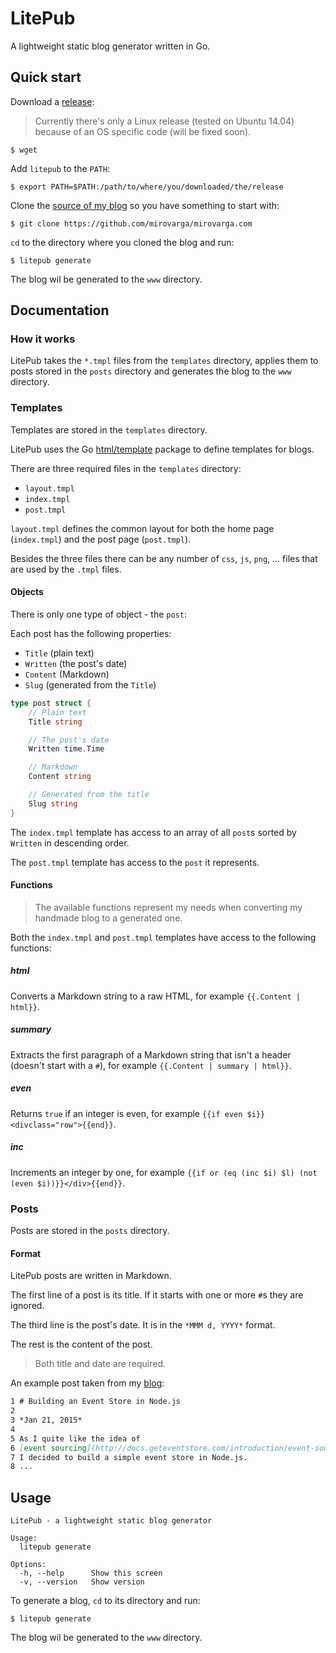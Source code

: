 # LitePub

A lightweight static blog generator written in Go.

## Quick start

Download a [release]():

> Currently there's only a Linux release (tested on Ubuntu 14.04) because of an
OS specific code (will be fixed soon).

```
$ wget
```

Add `litepub` to the `PATH`:

```
$ export PATH=$PATH:/path/to/where/you/downloaded/the/release
```

Clone the [source of my blog](https://github.com/mirovarga/mirovarga.com) so you
have something to start with:

```
$ git clone https://github.com/mirovarga/mirovarga.com
```

`cd` to the directory where you cloned the blog and run:

```
$ litepub generate
```

The blog wil be generated to the `www` directory.

## Documentation

### How it works

LitePub takes the `*.tmpl` files from the `templates` directory, applies them to
posts stored in the `posts` directory and generates the blog to the `www`
directory.

### Templates

Templates are stored in the `templates` directory.

LitePub uses the Go [html/template](https://golang.org/pkg/html/template/)
package to define templates for blogs.

There are three required files in the `templates` directory:
- `layout.tmpl`
- `index.tmpl`
- `post.tmpl`

`layout.tmpl` defines the common layout for both the home page (`index.tmpl`)
and the post page (`post.tmpl`).

Besides the three files there can be any number of `css`, `js`, `png`, ... files
that are used by the `.tmpl` files.

#### Objects

There is only one type of object - the `post`:

Each post has the following properties:
- `Title` (plain text)
- `Written` (the post's date)
- `Content` (Markdown)
- `Slug` (generated from the `Title`)

```go
type post struct {
	// Plain text
	Title string

	// The post's date
	Written time.Time

	// Markdown
	Content string

	// Generated from the title
	Slug string
}
```

The `index.tmpl` template has access to an array of all `post`s sorted by
`Written` in descending order.

The `post.tmpl` template has access to the `post` it represents.

#### Functions

> The available functions represent my needs when converting my handmade blog
to a generated one.

Both the `index.tmpl` and `post.tmpl` templates have access to the following
functions:

##### html

Converts a Markdown string to a raw HTML, for example `{{.Content | html}}`.

##### summary

Extracts the first paragraph of a Markdown string that isn't a header (doesn't
start with a `#`), for example `{{.Content | summary | html}}`.

##### even

Returns `true` if an integer is even, for example
`{{if even $i}}<divclass="row">{{end}}`.

##### inc

Increments an integer by one, for example
`{{if or (eq (inc $i) $l) (not (even $i))}}</div>{{end}}`.

### Posts

Posts are stored in the `posts` directory.

#### Format

LitePub posts are written in Markdown.

The first line of a post is its title. If it starts with one or more `#`s they
are ignored.

The third line is the post's date. It is in the `*MMM d, YYYY*` format.

The rest is the content of the post.

> Both title and date are required.

An example post taken from my
[blog](http://www.mirovarga.com/building-an-event-store-in-node-js):

```markdown
1 # Building an Event Store in Node.js
2
3 *Jan 21, 2015*
4
5 As I quite like the idea of
6 [event sourcing](http://docs.geteventstore.com/introduction/event-sourcing-basics)
7 I decided to build a simple event store in Node.js.
8 ...
```

## Usage

```
LitePub - a lightweight static blog generator

Usage:
  litepub generate

Options:
  -h, --help      Show this screen
  -v, --version   Show version
```

To generate a blog, `cd` to its directory and run:

```
$ litepub generate
```

The blog wil be generated to the `www` directory.
